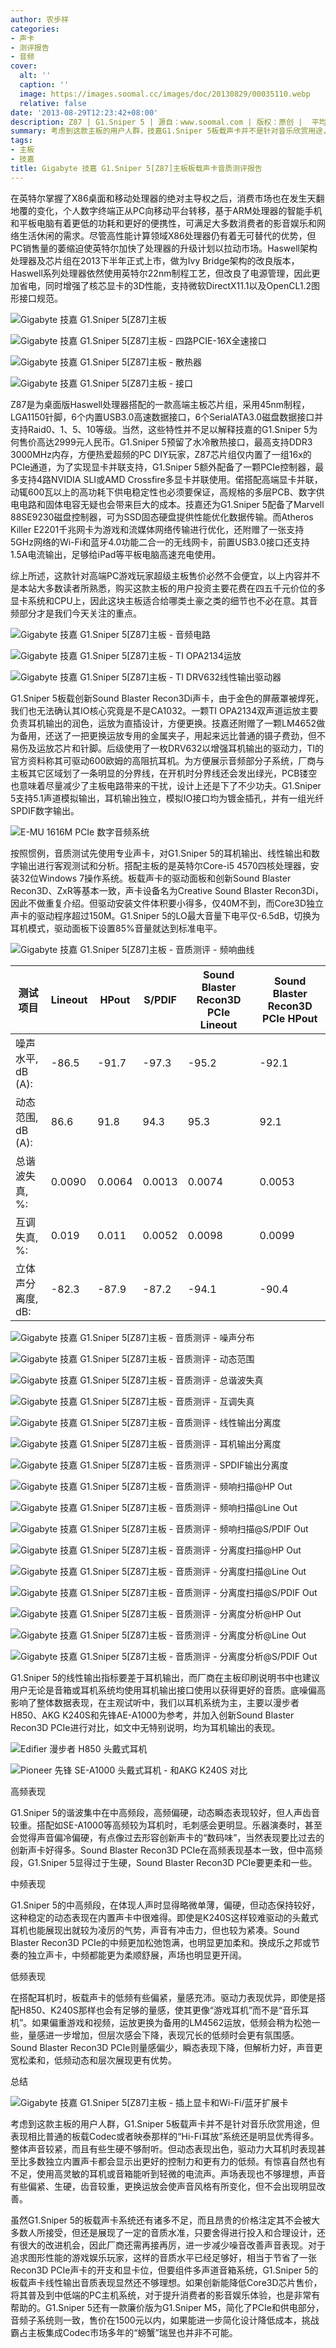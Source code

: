 ```yaml
---
author: 农步祥
categories:
- 声卡
- 测评报告
- 音频
cover:
  alt: ''
  caption: ''
  image: https://images.soomal.cc/images/doc/20130829/00035110.webp
  relative: false
date: '2013-08-29T12:23:42+08:00'
description: Z87 | G1.Sniper 5 | 源自：www.soomal.com | 版权：原创 |  平均/总评分：08.50/102
summary: 考虑到这款主板的用户人群，技嘉G1.Sniper 5板载声卡并不是针对音乐欣赏用途，但表现相比普通的板载Codec或者映泰那样的“Hi-Fi耳放”系统还是明显优秀得多。整体声音较紧，而且有些生硬不够耐听。但动态表现出色，驱动力大耳机时表现甚至比多数独立内置声卡都会显示出更好的控制力和更有力的低频。
tags:
- 主板
- 技嘉
title: Gigabyte 技嘉 G1.Sniper 5[Z87]主板板载声卡音质测评报告
---
```


在英特尔掌握了X86桌面和移动处理器的绝对主导权之后，消费市场也在发生天翻地覆的变化，个人数字终端正从PC向移动平台转移，基于ARM处理器的智能手机和平板电脑有着更低的功耗和更好的便携性，可满足大多数消费者的影音娱乐和网络生活休闲的需求。尽管高性能计算领域X86处理器仍有着无可替代的优势，但PC销售量的萎缩迫使英特尔加快了处理器的升级计划以拉动市场。Haswell架构处理器及芯片组在2013下半年正式上市，做为Ivy Bridge架构的改良版本，Haswell系列处理器依然使用英特尔22nm制程工艺，但改良了电源管理，因此更加省电，同时增强了核芯显卡的3D性能，支持微软DirectX11.1以及OpenCL1.2图形接口规范。



![Gigabyte 技嘉 G1.Sniper 5[Z87]主板](https://images.soomal.cc/images/doc/20130820/00034778_01.webp)



![Gigabyte 技嘉 G1.Sniper 5[Z87]主板 - 四路PCIE-16X全速接口](https://images.soomal.cc/images/doc/20130820/00034779_01.webp)



![Gigabyte 技嘉 G1.Sniper 5[Z87]主板 - 散热器](https://images.soomal.cc/images/doc/20130820/00034791_01.webp)



![Gigabyte 技嘉 G1.Sniper 5[Z87]主板 - 接口](https://images.soomal.cc/images/doc/20130820/00034792_01.webp)



Z87是为桌面版Haswell处理器搭配的一款高端主板芯片组，采用45nm制程，LGA1150针脚，6个内置USB3.0高速数据接口，6个SerialATA3.0磁盘数据接口并支持Raid0、1、5、10等级。当然，这些特性并不足以解释技嘉的G1.Sniper 5为何售价高达2999元人民币。G1.Sniper 5预留了水冷散热接口，最高支持DDR3 3000MHz内存，方便热爱超频的PC DIY玩家，Z87芯片组仅内置了一组16x的PCIe通道，为了实现显卡并联支持，G1.Sniper 5额外配备了一颗PCIe控制器，最多支持4路NVIDIA SLI或AMD Crossfire多显卡并联使用。偌搭配高端显卡并联，动辄600瓦以上的高功耗下供电稳定性也必须要保证，高规格的多层PCB、数字供电电路和固体电容无疑也会带来巨大的成本。技嘉还为G1.Sniper 5配备了Marvell 88SE9230磁盘控制器，可为SSD固态硬盘提供性能优化数据传输。而Atheros Killer E2201千兆网卡为游戏和流媒体网络传输进行优化，还附赠了一张支持5GHz网络的Wi-Fi和蓝牙4.0功能二合一的无线网卡，前置USB3.0接口还支持1.5A电流输出，足够给iPad等平板电脑高速充电使用。



综上所述，这款针对高端PC游戏玩家超级主板售价必然不会便宜，以上内容并不是本站大多数读者所熟悉，购买这款主板的用户投资主要花费在四五千元价位的多显卡系统和CPU上，因此这块主板适合给哪类土豪之类的细节也不必在意。其音频部分才是我们今天关注的重点。



![Gigabyte 技嘉 G1.Sniper 5[Z87]主板 - 音频电路](https://images.soomal.cc/images/doc/20130820/00034782.webp)



![Gigabyte 技嘉 G1.Sniper 5[Z87]主板 - TI OPA2134运放](https://images.soomal.cc/images/doc/20130820/00034784_01.webp)



![Gigabyte 技嘉 G1.Sniper 5[Z87]主板 - TI DRV632线性输出驱动器](https://images.soomal.cc/images/doc/20130820/00034787_01.webp)



G1.Sniper 5板载创新Sound Blaster Recon3Di声卡，由于金色的屏蔽罩被焊死，我们也无法确认其IO核心究竟是不是CA1032。一颗TI OPA2134双声道运放主要负责耳机输出的润色，运放为直插设计，方便更换。技嘉还附赠了一颗LM4652做为备用，还送了一把更换运放专用的金属夹子，用起来远比普通的镊子费劲，但不易伤及运放芯片和针脚。后级使用了一枚DRV632以增强耳机输出的驱动力，TI的官方资料称其可驱动600欧姆的高阻抗耳机。为方便展示音频部分子系统，厂商与主板其它区域划了一条明显的分界线，在开机时分界线还会发出绿光，PCB镂空也意味着尽量减少了主板电路带来的干扰，设计上还是下了不少功夫。G1.Sniper 5支持5.1声道模拟输出，耳机输出独立，模拟IO接口均为镀金插孔，并有一组光纤SPDIF数字输出。



![E-MU 1616M PCIe 数字音频系统](https://images.soomal.cc/images/doc/20101204/00008507.webp)



按照惯例，音质测试先使用专业声卡，对G1.Sniper 5的耳机输出、线性输出和数字输出进行客观测试和分析。搭配主板的是英特尔Core-i5 4570四核处理器，安装32位Windows 7操作系统。板载声卡的驱动面板和创新Sound Blaster Recon3D、ZxR等基本一致，声卡设备名为Creative Sound Blaster Recon3Di，因此不做重复介绍。但驱动安装文件体积要小得多，仅40M不到，而Core3D独立声卡的驱动程序超过150M。G1.Sniper 5的LO最大音量下电平仅-6.5dB，切换为耳机模式，驱动面板下设置85%音量就达到标准电平。



![Gigabyte 技嘉 G1.Sniper 5[Z87]主板 - 音质测评 - 频响曲线](https://images.soomal.cc/images/doc/20130829/00035093.webp)



| 测试项目 | Lineout | HPout | S/PDIF | Sound Blaster Recon3D PCIe Lineout | Sound Blaster Recon3D PCIe HPout |
| --- | --- | --- | --- | --- | --- |
| 噪声水平, dB (A): | -86.5 | -91.7 | -97.3 | -95.2 | -92.1 |
| 动态范围, dB (A): | 86.6 | 91.8 | 94.3 | 95.3 | 92.1 |
| 总谐波失真, %: | 0.0090 | 0.0064 | 0.0013 | 0.0074 | 0.0053 |
| 互调失真, %: | 0.019 | 0.011 | 0.0052 | 0.0098 | 0.0099 |
| 立体声分离度, dB: | -82.3 | -87.9 | -87.2 | -94.1 | -90.4 |



![Gigabyte 技嘉 G1.Sniper 5[Z87]主板 - 音质测评 - 噪声分布](https://images.soomal.cc/images/doc/20130829/00035094_01.webp)



![Gigabyte 技嘉 G1.Sniper 5[Z87]主板 - 音质测评 - 动态范围](https://images.soomal.cc/images/doc/20130829/00035095_01.webp)



![Gigabyte 技嘉 G1.Sniper 5[Z87]主板 - 音质测评 - 总谐波失真](https://images.soomal.cc/images/doc/20130829/00035096_01.webp)



![Gigabyte 技嘉 G1.Sniper 5[Z87]主板 - 音质测评 - 互调失真](https://images.soomal.cc/images/doc/20130829/00035097_01.webp)



![Gigabyte 技嘉 G1.Sniper 5[Z87]主板 - 音质测评 - 线性输出分离度](https://images.soomal.cc/images/doc/20130829/00035098_01.webp)



![Gigabyte 技嘉 G1.Sniper 5[Z87]主板 - 音质测评 - 耳机输出分离度](https://images.soomal.cc/images/doc/20130829/00035099_01.webp)



![Gigabyte 技嘉 G1.Sniper 5[Z87]主板 - 音质测评 - SPDIF输出分离度](https://images.soomal.cc/images/doc/20130829/00035100_01.webp)



![Gigabyte 技嘉 G1.Sniper 5[Z87]主板 - 音质测评 - 频响扫描@HP Out](https://images.soomal.cc/images/doc/20130829/00035101_01.webp)



![Gigabyte 技嘉 G1.Sniper 5[Z87]主板 - 音质测评 - 频响扫描@Line Out](https://images.soomal.cc/images/doc/20130829/00035102_01.webp)



![Gigabyte 技嘉 G1.Sniper 5[Z87]主板 - 音质测评 - 频响扫描@S/PDIF Out](https://images.soomal.cc/images/doc/20130829/00035103_01.webp)



![Gigabyte 技嘉 G1.Sniper 5[Z87]主板 - 音质测评 - 分离度扫描@HP Out](https://images.soomal.cc/images/doc/20130829/00035104_01.webp)



![Gigabyte 技嘉 G1.Sniper 5[Z87]主板 - 音质测评 - 分离度扫描@Line Out](https://images.soomal.cc/images/doc/20130829/00035105_01.webp)



![Gigabyte 技嘉 G1.Sniper 5[Z87]主板 - 音质测评 - 分离度扫描@S/PDIF Out](https://images.soomal.cc/images/doc/20130829/00035106_01.webp)



![Gigabyte 技嘉 G1.Sniper 5[Z87]主板 - 音质测评 - 分离度分析@HP Out](https://images.soomal.cc/images/doc/20130829/00035107_01.webp)



![Gigabyte 技嘉 G1.Sniper 5[Z87]主板 - 音质测评 - 分离度分析@Line Out](https://images.soomal.cc/images/doc/20130829/00035108_01.webp)



![Gigabyte 技嘉 G1.Sniper 5[Z87]主板 - 音质测评 - 分离度分析@S/PDIF Out](https://images.soomal.cc/images/doc/20130829/00035109_01.webp)



G1.Sniper 5的线性输出指标要差于耳机输出，而厂商在主板印刷说明书中也建议用户无论是音箱或耳机系统均使用耳机输出接口使用以获得更好的音质。底噪偏高影响了整体数据表现，在主观试听中，我们以耳机系统为主，主要以漫步者H850、AKG K240S和先锋AE-A1000为参考，并加入创新Sound Blaster Recon3D PCIe进行对比，如文中无特别说明，均为耳机输出的表现。



![Edifier 漫步者 H850 头戴式耳机](https://images.soomal.cc/images/doc/20120406/00018546.webp)



![Pioneer 先锋 SE-A1000 头戴式耳机 - 和AKG K240S 对比](https://images.soomal.cc/images/doc/20130605/00031783.webp)



高频表现



G1.Sniper 5的谐波集中在中高频段，高频偏硬，动态瞬态表现较好，但人声齿音较重。搭配如SE-A1000等高频较为耳机时，毛刺感会更明显。乐器演奏时，甚至会觉得声音偏冷偏硬，有点像过去形容创新声卡的“数码味”，当然表现要比过去的创新声卡好得多。Sound Blaster Recon3D PCIe在高频表现基本一致，但中高频段，G1.Sniper 5显得过于生硬，Sound Blaster Recon3D PCIe要更柔和一些。



中频表现



G1.Sniper 5的中高频段，在体现人声时显得略微单薄，偏硬，但动态保持较好，这种稳定的动态表现在内置声卡中很难得。即使是K240S这样较难驱动的头戴式耳机也能展现出就较为凌厉的气势，声音有冲击力，但也较为紧凑。Sound Blaster Recon3D PCIe的中频更加松弛饱满，也明显更加柔和。换成乐之邦或节奏的独立声卡，中频都能更为柔顺舒展，声场也明显更开阔。



低频表现



在搭配耳机时，板载声卡的低频有些偏紧，量感充沛。驱动力表现优异，即使是搭配H850、K240S那样也会有足够的量感，使其更像“游戏耳机”而不是“音乐耳机”。如果偏重游戏和视频，运放更换为备用的LM4562运放，低频会稍为松弛一些，量感进一步增加，但层次感会下降，表现冗长的低频时会更有氛围感。Sound Blaster Recon3D PCIe则量感偏少，瞬态表现下降，但解析力好，声音更宽松柔和，低频动态和层次展现更有优势。



总结



![Gigabyte 技嘉 G1.Sniper 5[Z87]主板 - 插上显卡和Wi-Fi/蓝牙扩展卡](https://images.soomal.cc/images/doc/20130820/00034789.webp)



考虑到这款主板的用户人群，G1.Sniper 5板载声卡并不是针对音乐欣赏用途，但表现相比普通的板载Codec或者映泰那样的“Hi-Fi耳放”系统还是明显优秀得多。整体声音较紧，而且有些生硬不够耐听。但动态表现出色，驱动力大耳机时表现甚至比多数独立内置声卡都会显示出更好的控制力和更有力的低频。有惊喜自然也有不足，使用高灵敏的耳机或音箱能听到轻微的电流声。声场表现也不够理想，声音有些偏紧、生硬，齿音较重，更换运放会使声音风格有所变化，但不会出现明显改善。



虽然G1.Sniper 5的板载声卡系统还有诸多不足，而且昂贵的价格注定其不会被大多数人所接受，但还是展现了一定的音质水准，只要舍得进行投入和合理设计，还有很大的改进机会，因此厂商还需再接再厉，进一步减少噪音改善声音表现。对于追求图形性能的游戏娱乐玩家，这样的音质水平已经足够好，相当于节省了一张Recon3D PCIe声卡的开支和显卡位，但要组件多声道音箱系统，G1.Sniper 5的板载声卡线性输出音质表现显然还不够理想。如果创新能降低Core3D芯片售价，将其普及到中低端的PC主机系统，对于提升消费者的影音娱乐体验，也是非常有帮助的。G1.Sniper 5还有一款廉价版为G1.Sniper M5，简化了PCIe和供电部分，音频子系统则一致，售价在1500元以内，如果能进一步简化设计降低成本，挑战霸占主板集成Codec市场多年的“螃蟹”瑞昱也并非不可能。